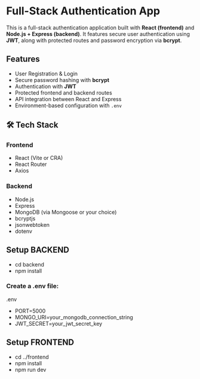 # Full-Stack Authentication App

This is a full-stack authentication application built with **React (frontend)** and **Node.js + Express (backend)**. It features secure user authentication using **JWT**, along with protected routes and password encryption via **bcrypt**.

##  Features

-  User Registration & Login
-  Secure password hashing with **bcrypt**
-  Authentication with **JWT**
-  Protected frontend and backend routes
-  API integration between React and Express
-  Environment-based configuration with `.env`

## 🛠️ Tech Stack

### Frontend
- React (Vite or CRA)
- React Router
- Axios

### Backend
- Node.js
- Express
- MongoDB (via Mongoose or your choice)
- bcryptjs
- jsonwebtoken
- dotenv


## Setup BACKEND
- cd backend
- npm install

### Create a .env file:
.env

- PORT=5000
- MONGO_URI=your_mongodb_connection_string
- JWT_SECRET=your_jwt_secret_key

## Setup FRONTEND
- cd ../frontend
- npm install
- npm run dev





